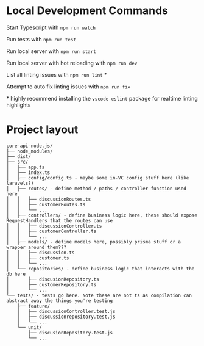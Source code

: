 # Local Development Commands
Start Typescript with `npm run watch`

Run tests with `npm run test`

Run local server with `npm run start`

Run local server with hot reloading with `npm run dev`

List all linting issues with `npm run lint` *

Attempt to auto fix linting issues with `npm run fix`

\* highly recommend installing the `vscode-eslint` package for realtime linting highlights

# Project layout

```
core-api-node.js/
├── node_modules/
├── dist/
├── src/
│   ├── app.ts
│   ├── index.ts
│   ├── config/config.ts - maybe some in-VC config stuff here (like laravels?)
│   ├── routes/ - define method / paths / controller function used here
│   │   ├── discussionRoutes.ts
│   │   ├── customerRoutes.ts
│   │   └── ...
│   ├── controllers/ - define business logic here, these should expose RequestHandlers that the routes can use
│   │   ├── discussionController.ts 
│   │   ├── customerController.ts
│   │   └── ...
│   ├── models/ - define models here, possibly prisma stuff or a wrapper around them???
│   │   ├── discussion.ts
│   │   ├── customer.ts
│   │   └── ...
│   └── repositories/ - define business logic that interacts with the db here
│       ├── discusionRepository.ts
│       ├── customerRepository.ts
│       └── ...
└── tests/ - tests go here. Note these are not ts as compilation can abstract away the things you're testing
    ├── feature/
    │   ├── discussionController.test.js
    │   ├── discussionrepository.test.js
    │   └── ...
    └── unit/
        ├── discusionRepository.test.js
        └── ... 
```
